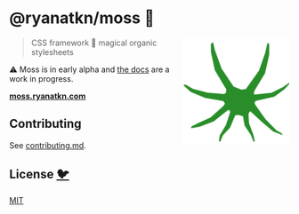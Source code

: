 # @ryanatkn/moss 🌿

[<img src="/static/logo.svg" alt="a fuzzy tuft of green moss" align="right" width="192" height="192">](https://moss.ryanatkn.com/)

> CSS framework 🌿 magical organic stylesheets

⚠️ Moss is in early alpha and [the docs](https://moss.ryanatkn.com/library) are a work in progress.

[**moss.ryanatkn.com**](https://moss.ryanatkn.com/)

## Contributing

See [contributing.md](contributing.md).

## License [🐦](https://wikipedia.org/wiki/Free_and_open-source_software)

[MIT](LICENSE)
